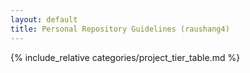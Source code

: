 ```yaml
---
layout: default
title: Personal Repository Guidelines (raushang4)
---
```


{% include_relative categories/project_tier_table.md %}
